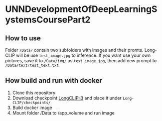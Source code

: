 # UNNDevelopmentOfDeepLearningSystemsCoursePart2
## How to use
Folder `/Data/` contain two subfolders with images and their promts. Long-CLIP will be use `test_image.jpg` to inference. If you want use your own pictures, save it to `/Data/img/` as `test_image.jpg`, then add new prompt to `/Data/text/test_text.txt`

## How build and run with docker
1) Clone this repository
2) Download checkpoint [LongCLIP-B](https://huggingface.co/BeichenZhang/LongCLIP-B) and place it under `Long-CLIP/checkpoints/`
3) Build docker image
4) Mount folder /Data to /app_volume and run image
   

